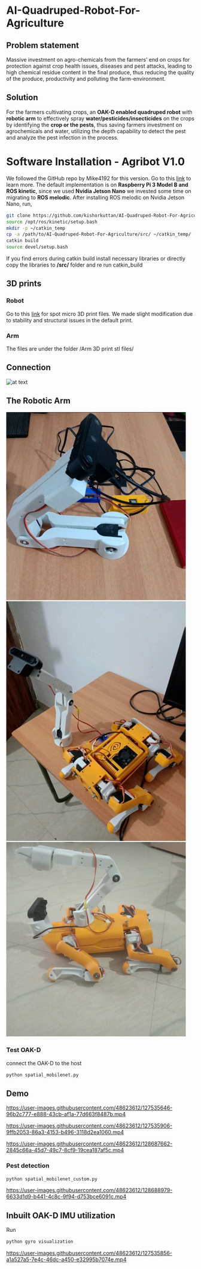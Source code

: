 # AI-Quadruped-Robot-For-Agriculture
## Problem statement
Massive investment on agro-chemicals from the farmers’ end on crops for protection against crop health issues, diseases and pest attacks, leading to high chemical residue content in the final produce, thus reducing the quality of the produce, productivity and polluting the farm-environment.

## Solution
For the farmers cultivating crops, an **OAK-D enabled quadruped robot** with **robotic arm** to effectively spray **water/pesticides/insecticides** on the crops by identifying the **crop or the pests**, thus saving farmers investment on agrochemicals and water, utilizing the depth capability to detect the pest and analyze the pest infection in the process.

# Software Installation - Agribot V1.0
We followed the GitHub repo by Mike4192 for this version. Go to this [link](https://github.com/mike4192/spotMicro) to learn more.
The default implementation is on **Raspberry Pi 3 Model B and ROS kinetic**, since we used **Nvidia Jetson Nano** we invested some time on migrating to **ROS melodic**.
After installing ROS melodic on Nvidia Jetson Nano, run,
```sh
git clone https://github.com/kishorkuttan/AI-Quadruped-Robot-For-Agriculture.git
source /opt/ros/kinetic/setup.bash 
mkdir -p ~/catkin_temp  
cp -a /path/to/AI-Quadruped-Robot-For-Agriculture/src/ ~/catkin_temp/
catkin build
source devel/setup.bash
```
If you find errors during catkin build install necessary libraries or directly copy the libraries to **/src/** folder and re run catkin_build

## 3D prints
### Robot
Go to this [link](https://www.thingiverse.com/thing:3445283) for spot micro 3D print files. We made slight modification due to stability and structural issues in the default print.

### Arm
The files are under the folder /Arm 3D print stl files/

## Connection
![at text](https://github.com/kishorkuttan/AI-Quadruped-Robot-For-Agriculture/blob/master/schematics.png)
## The Robotic Arm
<p float="left">
  <img src="/arm_doc/1622900229364.jpeg" width="480" />
  <img src="/arm_doc/1622899821254.jpeg" width="480" /> 
  <img src="/arm_doc/1620652142487.jpeg" width="480" />
</p>


### Test OAK-D
connect the OAK-D to the host
```sh
python spatial_mobilenet.py

```
## Demo

https://user-images.githubusercontent.com/48623612/127535646-96b2c777-e888-43cb-af1a-77d663f8487b.mp4



https://user-images.githubusercontent.com/48623612/127535906-9ffb2053-86a3-4153-b496-3118d2ea1060.mp4



https://user-images.githubusercontent.com/48623612/128687662-2845c66a-45d7-49c7-8cf9-19cea187af5c.mp4

### Pest detection
```sh
python spatial_mobilenet_custom.py
```


https://user-images.githubusercontent.com/48623612/128688979-6633d1d9-b441-4c8c-9f94-d753bce6091c.mp4


## Inbuilt OAK-D IMU utilization
Run

```sh
python gyro visualization
```


https://user-images.githubusercontent.com/48623612/127535856-a1a527a5-7e4c-46dc-a450-e32995b7074e.mp4



